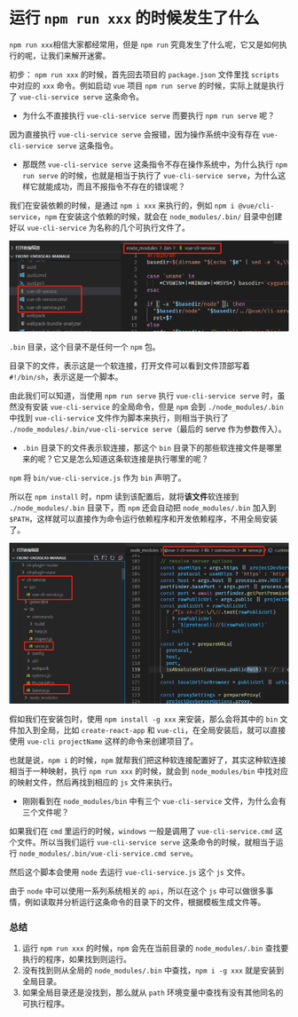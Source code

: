 # 运行 `npm run xxx` 的时候发生了什么

`npm run xxx`相信大家都经常用，但是 `npm run` 究竟发生了什么呢，它又是如何执行的呢，让我们来解开迷雾。

初步： `npm run xxx` 的时候，首先回去项目的 `package.json` 文件里找 `scripts` 中对应的 `xxx` 命令。例如启动 `vue` 项目 `npm run serve` 的时候，实际上就是执行了 `vue-cli-service serve` 这条命令。



- 为什么不直接执行 `vue-cli-service serve` 而要执行 `npm run serve` 呢？

因为直接执行 `vue-cli-service serve` 会报错，因为操作系统中没有存在 `vue-cli-service serve` 这条指令。



- 那既然 `vue-cli-service serve` 这条指令不存在操作系统中，为什么执行 `npm run serve` 的时候，也就是相当于执行了 `vue-cli-service serve`，为什么这样它就能成功，而且不报指令不存在的错误呢？

我们在安装依赖的时候，是通过 `npm i xxx` 来执行的，例如 `npm i @vue/cli-service`，`npm` 在安装这个依赖的时候，就会在 `node_modules/.bin/` 目录中创建好以 `vue-cli-service` 为名称的几个可执行文件了。

<img src=".\assets\npm1.png" alt="npm1" />

`.bin` 目录，这个目录不是任何一个 `npm` 包。

目录下的文件，表示这是一个软连接，打开文件可以看到文件顶部写着 `#!/bin/sh`，表示这是一个脚本。

由此我们可以知道，当使用 `npm run serve` 执行 `vue-cli-service serve` 时，虽然没有安装 `vue-cli-service` 的全局命令，但是 `npm` 会到 `./node_modules/.bin` 中找到 `vue-cli-service` 文件作为脚本来执行，则相当于执行了 `./node_modules/.bin/vue-cli-service serve`（最后的 serve 作为参数传入）。



- `.bin` 目录下的文件表示软连接，那这个 `bin` 目录下的那些软连接文件是哪里来的呢？它又是怎么知道这条软连接是执行哪里的呢？

`npm` 将 `bin/vue-cli-service.js` 作为 `bin` 声明了。

所以在 `npm install` 时，npm 读到该配置后，就将**该文件**软连接到 `./node_modules/.bin` 目录下，而 `npm` 还会自动把 `node_modules/.bin` 加入到 `$PATH`，这样就可以直接作为命令运行依赖程序和开发依赖程序，不用全局安装了。

<img src=".\assets\npm2.png" alt="npm2" style="zoom: 80%;" />

假如我们在安装包时，使用 `npm install -g xxx` 来安装，那么会将其中的 `bin` 文件加入到全局，比如 `create-react-app` 和 `vue-cli`，在全局安装后，就可以直接使用 `vue-cli projectName` 这样的命令来创建项目了。

也就是说，`npm i` 的时候，`npm` 就帮我们把这种软连接配置好了，其实这种软连接相当于一种映射，执行 `npm run xxx` 的时候，就会到 `node_modules/bin` 中找对应的映射文件，然后再找到相应的 `js` 文件来执行。



- 刚刚看到在 `node_modules/bin` 中有三个 `vue-cli-service` 文件，为什么会有三个文件呢？

如果我们在 `cmd` 里运行的时候，`windows` 一般是调用了 `vue-cli-service.cmd` 这个文件。所以当我们运行 `vue-cli-service serve` 这条命令的时候，就相当于运行 `node_modules/.bin/vue-cli-service.cmd serve`。

然后这个脚本会使用 `node` 去运行 `vue-cli-service.js` 这个 `js` 文件。

由于 `node` 中可以使用一系列系统相关的 `api`，所以在这个 `js` 中可以做很多事情，例如读取并分析运行这条命令的目录下的文件，根据模板生成文件等。



### 总结

1. 运行 `npm run xxx` 的时候，`npm` 会先在当前目录的 `node_modules/.bin` 查找要执行的程序，如果找到则运行。
2. 没有找到则从全局的 `node_modules/.bin` 中查找，`npm i -g xxx` 就是安装到全局目录。
3. 如果全局目录还是没找到，那么就从 `path` 环境变量中查找有没有其他同名的可执行程序。




